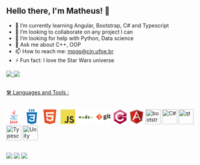 ## Hello there, I'm Matheus! 👋

- 🌱 I’m currently learning Angular, Bootstrap, C# and Typescript
- 👯 I’m looking to collaborate on any project I can
- 🤔 I’m looking for help with Python, Data science
- 💬 Ask me about C++, OOP
- 📫 How to reach me: mpgs@cin.ufpe.br
- ⚡ Fun fact: I love the Star Wars universe

<div>
  <a href="https://github.com/MatheusPaixaoG">
  <img height="180em" src="https://github-readme-stats.vercel.app/api?username=MatheusPaixaoG&count_private=true&show_icons=true&include_all_commits=true&theme=github_dark"/>
  <img height="180em" src="https://github-readme-stats.vercel.app/api/top-langs/?username=MatheusPaixaoG&langs_count=10&layout=compact&hide=ShaderLab,HLSL&theme=github_dark"/>
</div>

##

:hammer_and_wrench: Languages and Tools :

<div style="display: inline-block"><br>
  <img src="https://github.com/devicons/devicon/blob/master/icons/java/java-original-wordmark.svg" title="Java" alt="Java" width="40" height="40"/>&nbsp;
  <img src="https://github.com/devicons/devicon/blob/master/icons/css3/css3-plain-wordmark.svg"  title="CSS3" alt="CSS" width="40" height="40"/>&nbsp;
  <img src="https://github.com/devicons/devicon/blob/master/icons/html5/html5-original.svg" title="HTML5" alt="HTML" width="40" height="40"/>&nbsp;
  <img src="https://github.com/devicons/devicon/blob/master/icons/javascript/javascript-original.svg" title="JavaScript" alt="JavaScript" width="40" height="40"/>&nbsp;
  <img src="https://github.com/devicons/devicon/blob/master/icons/nodejs/nodejs-original-wordmark.svg" title="NodeJS" alt="NodeJS" width="40" height="40"/>&nbsp;
  <img src="https://github.com/devicons/devicon/blob/master/icons/git/git-original-wordmark.svg" title="Git" **alt="Git" width="40" height="40"/>
  <img src="https://github.com/devicons/devicon/blob/master/icons/cplusplus/cplusplus-original.svg" title="C++" **alt="C++" width="40" height="40"/>
  <img src="https://github.com/devicons/devicon/blob/master/icons/angularjs/angularjs-original.svg" title="AngularJS" **alt="AngularJS" width="40" height="40"/>
  <img src="https://cdn.jsdelivr.net/gh/devicons/devicon/icons/bootstrap/bootstrap-plain.svg" title="bootstrap" **alt="bootstrap" width="40" height="40"/>
  <img src="https://cdn.jsdelivr.net/gh/devicons/devicon/icons/csharp/csharp-original.svg" title="C#" **alt="C#" width="40" height="40"/>
  <img src="https://cdn.jsdelivr.net/gh/devicons/devicon/icons/qt/qt-original.svg" title="qt" **alt="qt" width="40" height="40"/>
  <img src="https://cdn.jsdelivr.net/gh/devicons/devicon/icons/typescript/typescript-original.svg" title="Typescript" **alt="Typescript" width="40" height="40"/>
  <img src="https://cdn.jsdelivr.net/gh/devicons/devicon/icons/unity/unity-original.svg" title="Unity" **alt="Unity" width="40" height="40"/>
</div>
  
##
  
<div>
  <a href="https://www.instagram.com/matheuspaixao.g/" target="_blank"><img src="https://img.shields.io/badge/Instagram-E4405F?style=for-the-badge&logo=instagram&logoColor=white"/></a>
  <a href="https://github.com/MatheusPaixaoG" target="_blank"><img src="https://img.shields.io/badge/GitHub-100000?style=for-the-badge&logo=github&logoColor=white"/></a>
  <a href="https://www.linkedin.com/in/matheus-paixao-1589b41a6/" target="_blank"><img src="https://img.shields.io/badge/LinkedIn-0077B5?style=for-the-badge&logo=linkedin&logoColor=white"/></a>
</div>
  

